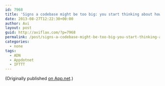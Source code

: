 ```yaml
---
id: 7968
title: 'Signs a codebase might be too big: you start thinking about how to parallelize cloc.'
date: 2013-08-27T12:22:30+00:00
author: Avi
layout: post
guid: http://aviflax.com/?p=7968
permalink: /post/signs-a-codebase-might-be-too-big-you-start-thinking-about-how-to-parallelize-cloc/
categories:
  - none
tags:
  - ADN
  - Appdotnet
  - IFTTT
---
```

(Originally published [on App.net](http://alpha.app.net/aviflax/post/9847115).)